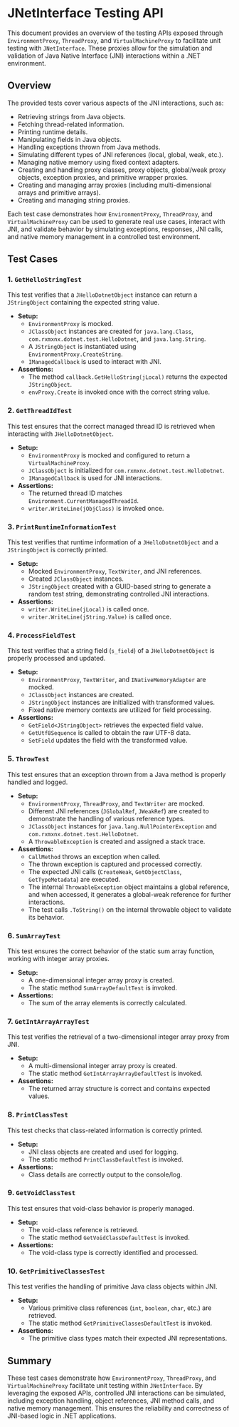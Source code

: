 # JNetInterface Testing API

This document provides an overview of the testing APIs exposed through `EnvironmentProxy`, `ThreadProxy`, and
`VirtualMachineProxy` to facilitate unit testing with `JNetInterface`. These proxies allow for the simulation and
validation of Java Native Interface (JNI) interactions within a .NET environment.

## Overview

The provided tests cover various aspects of the JNI interactions, such as:

- Retrieving strings from Java objects.
- Fetching thread-related information.
- Printing runtime details.
- Manipulating fields in Java objects.
- Handling exceptions thrown from Java methods.
- Simulating different types of JNI references (local, global, weak, etc.).
- Managing native memory using fixed context adapters.
- Creating and handling proxy classes, proxy objects, global/weak proxy objects, exception proxies, and primitive
  wrapper proxies.
- Creating and managing array proxies (including multi-dimensional arrays and primitive arrays).
- Creating and managing string proxies.

Each test case demonstrates how `EnvironmentProxy`, `ThreadProxy`, and `VirtualMachineProxy` can be used to generate
real use cases, interact with JNI, and validate behavior by simulating exceptions, responses, JNI calls, and native
memory management in a controlled test environment.

## Test Cases

### 1. `GetHelloStringTest`

This test verifies that a `JHelloDotnetObject` instance can return a `JStringObject` containing the expected string
value.

- **Setup:**
    - `EnvironmentProxy` is mocked.
    - `JClassObject` instances are created for `java.lang.Class`, `com.rxmxnx.dotnet.test.HelloDotnet`, and
      `java.lang.String`.
    - A `JStringObject` is instantiated using `EnvironmentProxy.CreateString`.
    - `IManagedCallback` is used to interact with JNI.
- **Assertions:**
    - The method `callback.GetHelloString(jLocal)` returns the expected `JStringObject`.
    - `envProxy.Create` is invoked once with the correct string value.

### 2. `GetThreadIdTest`

This test ensures that the correct managed thread ID is retrieved when interacting with `JHelloDotnetObject`.

- **Setup:**
    - `EnvironmentProxy` is mocked and configured to return a `VirtualMachineProxy`.
    - `JClassObject` is initialized for `com.rxmxnx.dotnet.test.HelloDotnet`.
    - `IManagedCallback` is used for JNI interactions.
- **Assertions:**
    - The returned thread ID matches `Environment.CurrentManagedThreadId`.
    - `writer.WriteLine(jObjClass)` is invoked once.

### 3. `PrintRuntimeInformationTest`

This test verifies that runtime information of a `JHelloDotnetObject` and a `JStringObject` is correctly printed.

- **Setup:**
    - Mocked `EnvironmentProxy`, `TextWriter`, and JNI references.
    - Created `JClassObject` instances.
    - `JStringObject` created with a GUID-based string to generate a random test string, demonstrating controlled JNI
      interactions.
- **Assertions:**
    - `writer.WriteLine(jLocal)` is called once.
    - `writer.WriteLine(jString.Value)` is called once.

### 4. `ProcessFieldTest`

This test verifies that a string field (`s_field`) of a `JHelloDotnetObject` is properly processed and updated.

- **Setup:**
    - `EnvironmentProxy`, `TextWriter`, and `INativeMemoryAdapter` are mocked.
    - `JClassObject` instances are created.
    - `JStringObject` instances are initialized with transformed values.
    - Fixed native memory contexts are utilized for field processing.
- **Assertions:**
    - `GetField<JStringObject>` retrieves the expected field value.
    - `GetUtf8Sequence` is called to obtain the raw UTF-8 data.
    - `SetField` updates the field with the transformed value.

### 5. `ThrowTest`

This test ensures that an exception thrown from a Java method is properly handled and logged.

- **Setup:**
    - `EnvironmentProxy`, `ThreadProxy`, and `TextWriter` are mocked.
    - Different JNI references (`JGlobalRef`, `JWeakRef`) are created to demonstrate the handling of various reference
      types.
    - `JClassObject` instances for `java.lang.NullPointerException` and `com.rxmxnx.dotnet.test.HelloDotnet`.
    - A `ThrowableException` is created and assigned a stack trace.
- **Assertions:**
    - `CallMethod` throws an exception when called.
    - The thrown exception is captured and processed correctly.
    - The expected JNI calls (`CreateWeak`, `GetObjectClass`, `GetTypeMetadata`) are executed.
    - The internal `ThrowableException` object maintains a global reference, and when accessed, it generates a
      global-weak reference for further interactions.
    - The test calls `.ToString()` on the internal throwable object to validate its behavior.

### 6. `SumArrayTest`

This test ensures the correct behavior of the static sum array function, working with integer array proxies.

- **Setup:**
    - A one-dimensional integer array proxy is created.
    - The static method `SumArrayDefaultTest` is invoked.
- **Assertions:**
    - The sum of the array elements is correctly calculated.

### 7. `GetIntArrayArrayTest`

This test verifies the retrieval of a two-dimensional integer array proxy from JNI.

- **Setup:**
    - A multi-dimensional integer array proxy is created.
    - The static method `GetIntArrayArrayDefaultTest` is invoked.
- **Assertions:**
    - The returned array structure is correct and contains expected values.

### 8. `PrintClassTest`

This test checks that class-related information is correctly printed.

- **Setup:**
    - JNI class objects are created and used for logging.
    - The static method `PrintClassDefaultTest` is invoked.
- **Assertions:**
    - Class details are correctly output to the console/log.

### 9. `GetVoidClassTest`

This test ensures that void-class behavior is properly managed.

- **Setup:**
    - The void-class reference is retrieved.
    - The static method `GetVoidClassDefaultTest` is invoked.
- **Assertions:**
    - The void-class type is correctly identified and processed.

### 10. `GetPrimitiveClassesTest`

This test verifies the handling of primitive Java class objects within JNI.

- **Setup:**
    - Various primitive class references (`int`, `boolean`, `char`, etc.) are retrieved.
    - The static method `GetPrimitiveClassesDefaultTest` is invoked.
- **Assertions:**
    - The primitive class types match their expected JNI representations.

## Summary

These test cases demonstrate how `EnvironmentProxy`, `ThreadProxy`, and `VirtualMachineProxy` facilitate unit testing
within `JNetInterface`. By leveraging the exposed APIs, controlled JNI interactions can be simulated, including
exception
handling, object references, JNI method calls, and native memory management. This ensures the reliability and
correctness of JNI-based logic in .NET applications.
